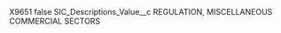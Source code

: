 <?xml version="1.0" encoding="UTF-8"?>
<CustomMetadata xmlns="http://soap.sforce.com/2006/04/metadata" xmlns:xsi="http://www.w3.org/2001/XMLSchema-instance" xmlns:xsd="http://www.w3.org/2001/XMLSchema">
    <label>X9651</label>
    <protected>false</protected>
    <values>
        <field>SIC_Descriptions_Value__c</field>
        <value xsi:type="xsd:string">REGULATION, MISCELLANEOUS COMMERCIAL SECTORS</value>
    </values>
</CustomMetadata>
